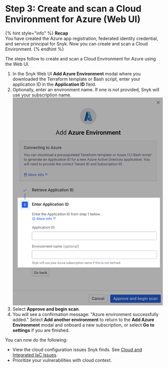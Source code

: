 # Step 3: Create and scan a Cloud Environment for Azure (Web UI)

{% hint style="info" %}
**Recap**\
You have created the Azure app registration, federated identity credential, and service principal for Snyk. Now you can create and scan a Cloud Environment.
{% endhint %}

The steps follow to create and scan a Cloud Environment for Azure using the Web UI.

1. In the Snyk Web UI **Add Azure Environment** modal where you downloaded the Terraform template or Bash script, enter your application ID in the **Application ID** field.
2. Optionally, enter an environment name. If one is not provided, Snyk will use your subscription name.\
   ![Enter Application ID section of the Add Azure Environment modal in Snyk Cloud](../../../../.gitbook/assets/snyk-cloud-onboard-azure-step-2.png)
3. Select **Approve and begin scan**.
4. You will see a confirmation message: "Azure environment successfully added." Select **Add another environment** to return to the **Add Azure Environment** modal and onboard a new subscription, or select **Go to settings** if you are finished.

You can now do the following:

* View the cloud configuration issues Snyk finds. See [Cloud and Integrated IaC issues](../../../../scan-cloud-configurations/snyk-iac+/cloud-and-integrated-iac-issues/).
* Prioritize your vulnerabilities with cloud context.
